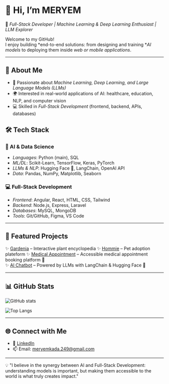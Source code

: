 # 👋 Hi, I’m MERYEM

🎯 *Full-Stack Developer | Machine Learning & Deep Learning Enthusiast | LLM Explorer*  

Welcome to my GitHub!  
I enjoy building *end-to-end solutions: from designing and training **AI models* to deploying them inside *web or mobile applications*.  

---

## 🚀 About Me  
- 🔬 Passionate about *Machine Learning, Deep Learning, and Large Language Models (LLMs)*  
- 🌍 Interested in real-world applications of AI: healthcare, education, NLP, and computer vision  
- 💻 Skilled in *Full-Stack Development* (frontend, backend, APIs, databases)  


## 🛠 Tech Stack  

### 🤖 AI & Data Science  
- *Languages*: Python (main), SQL  
- *ML/DL*: Scikit-Learn, TensorFlow, Keras, PyTorch  
- *LLMs & NLP*: Hugging Face 🤗, LangChain, OpenAI API  
- *Data*: Pandas, NumPy, Matplotlib, Seaborn  

### 💻 Full-Stack Development  
- *Frontend*: Angular, React, HTML, CSS, Tailwind  
- *Backend*: Node.js, Express, Laravel 
- *Databases*: MySQL, MongoDB  
- *Tools*: Git/GitHub, Figma, VS Code  

---

## 📂 Featured Projects  
✨ [Gardenia](#) – Interactive plant encyclopedia
✨ [Hommie](#) – Pet adoption plateform
✨ [Medical Appointment](#) – Accessible medical appointment booking platform 🏥  
✨ [AI Chatbot](#) – Powered by LLMs with LangChain & Hugging Face 💬  

---

## 📊 GitHub Stats  

![GitHub stats](https://github-readme-stats.vercel.app/api?username=usermer&show_icons=true&theme=tokyonight)  

![Top Langs](https://github-readme-stats.vercel.app/api/top-langs/?username=usermer&layout=compact&theme=tokyonight)  

---

## 🌐 Connect with Me  
- 💼 [LinkedIn](https://www.linkedin.com/in/meryem-kada-ba9084287?utm_source=share&utm_campaign=share_via&utm_content=profile)  
- 📫 Email: meryemkada.249@gmail.com

---

💡 "I believe in the synergy between AI and Full-Stack Development: understanding models is important, but making them accessible to the world is what truly creates impact."
